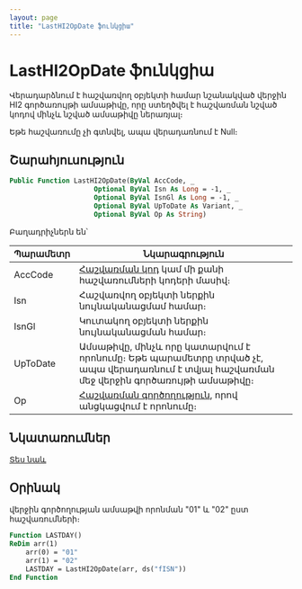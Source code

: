 ```yaml
---
layout: page
title: "LastHI2OpDate ֆունկցիա"
---
```


# LastHI2OpDate ֆունկցիա

Վերադարձնում է հաշվառվող օբյեկտի համար նշանակված վերջին HI2 գործառույթի ամսաթիվը, որը ստեղծվել է հաշվառման նշված կոդով մինչև նշված ամսաթիվը ներառյալ։

Եթե հաշվառումը չի գտնվել, ապա վերադառնում է Null։

## Շարահյուսություն

``` vb
Public Function LastHI2OpDate(ByVal AccCode, _
                     Optional ByVal Isn As Long = -1, _
                     Optional ByVal IsnGl As Long = -1, _
                     Optional ByVal UpToDate As Variant, _
                     Optional ByVal Op As String)
```

Բաղադրիչներն են՝

| Պարամետր | Նկարագրություն |
|--|--|
| AccCode | [Հաշվառման կոդ](../../../Defs/Accounting.md) կամ մի քանի հաշվառումների կոդերի մասիվ։ |
| Isn | Հաշվառվող օբյեկտի ներքին նույնականացմամ համար։ |
| IsnGl | Կուտակող օբյեկտի ներքին նույնականացման համար։ |
| UpToDate | Ամսաթիվը, մինչև որը կատարվում է որոնումը։ Եթե պարամետրը տրված չէ, ապա վերադառնում է տվյալ հաշվառման մեջ վերջին գործառույթի ամսաթիվը։ |
| Op | [Հաշվառման գործողություն](../../../Defs/Accounting.md), որով անցկացվում է որոնումը։ |

## Նկատառումներ

[Տես նաև](LastOpDate.md)

## Օրինակ

վերջին գործողության ամսաթվի որոնման "01" և "02" ըստ հաշվառումների։

```vb
Function LASTDAY()
ReDim arr(1)
    arr(0) = "01"
    arr(1) = "02"
    LASTDAY = LastHI2OpDate(arr, ds("fISN"))
End Function
```
